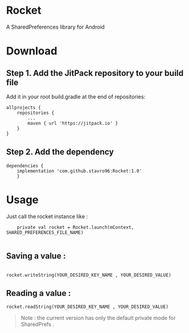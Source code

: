 # Rocket
A SharedPreferences library for Android

# Download 

## Step 1. Add the JitPack repository to your build file

Add it in your root build.gradle at the end of repositories:

```
allprojects {
	repositories {
		...
		maven { url 'https://jitpack.io' }
	}
}

```
## Step 2. Add the dependency

```
dependencies {
	implementation 'com.github.stavro96:Rocket:1.0'
	}
```

# Usage

Just call the rocket instance like : 

```
    private val rocket = Rocket.launch(mContext, SHARED_PREFERENCES_FILE_NAME)
    
```

## Saving a value : 

```

rocket.writeString(YOUR_DESIRED_KEY_NAME , YOUR_DESIRED_VALUE)

```
## Reading a value : 

```
rocket.readString(YOUR_DESIRED_KEY_NAME , YOUR_DESIRED_VALUE)

```


> Note : the current version has only the default private mode for SharedPrefs .
